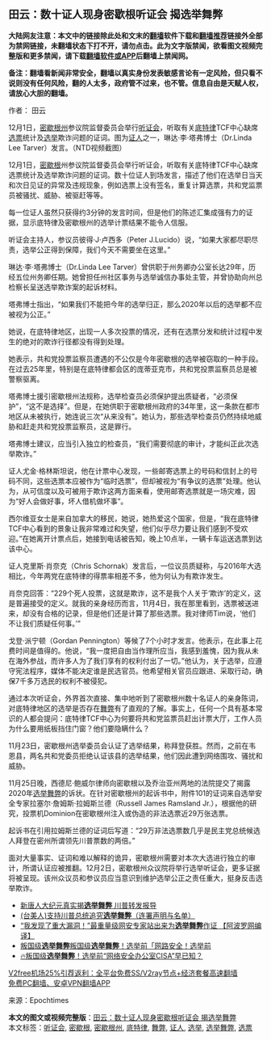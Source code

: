  <h2>田云：数十证人现身密歇根听证会 揭选举舞弊</h2> <p class="notice"><b>大陆网友注意：本文中的链接除此处和文末的<a href="https://github.com/bannedbook/fanqiang" >翻墙</a>软件下载和<a href="https://github.com/killgcd/justmysocks/blob/master/README.md">翻墙推荐</a>链接外全部为禁网链接，未翻墙状态下打不开，请勿点击。此为文字版禁闻，欲看图文视频完整版和更多禁闻，请下载<a href="https://github.com/bannedbook/fanqiang">翻墙软件或APP</a>后翻墙上禁闻网。</p><p>备注：翻墙看新闻非常安全，翻墙以真实身份发表敏感言论有一定风险，但只看不说则没有任何风险，翻的人太多，政府管不过来，也不管。信息自由是天赋人权，请放心大胆的翻墙。</b></p>  <div class="entry"> <p>作者： 田云</p> <p id="conimg">12月1日，<a href="https://www.bannedbook.org/bnews/tag/%E5%AF%86%E6%AD%87%E6%A0%B9%E5%B7%9E/" class="st_tag internal_tag" rel="tag" title="标签 密歇根州 下的日志">密歇根州</a>参议院监督委员会举行<a href="https://www.bannedbook.org/bnews/tag/%e5%90%ac%e8%af%81%e4%bc%9a/" class="st_tag internal_tag" rel="tag" title="标签 听证会 下的日志">听证会</a>，听取有关<a href="https://www.bannedbook.org/bnews/tag/%e5%ba%95%e7%89%b9%e5%be%8b/" class="st_tag internal_tag" rel="tag" title="标签 底特律 下的日志">底特律</a>TCF中心缺席<a href="https://www.bannedbook.org/bnews/tag/%E9%80%89%E7%A5%A8/" class="st_tag internal_tag" rel="tag" title="标签 选票 下的日志">选票</a>统计及<a href="https://www.bannedbook.org/bnews/tag/%e9%80%89%e4%b8%be/" class="st_tag internal_tag" rel="tag" title="标签 选举 下的日志">选举</a>欺诈问题的证词。图为<a href="https://www.bannedbook.org/bnews/tag/%E8%AF%81%E4%BA%BA/" class="st_tag internal_tag" rel="tag" title="标签 证人 下的日志">证人</a>之一，琳达‧李‧塔弗博士（Dr.Linda Lee Tarver）发言。（NTD视频截图）</p> <p>12月1日，<a href="https://www.bannedbook.org/bnews/tag/%E5%AF%86%E6%AD%87%E6%A0%B9/" class="st_tag internal_tag" rel="tag" title="标签 密歇根 下的日志">密歇根</a>州参议院监督委员会举行听证会，听取有关底特律TCF中心缺席选票统计及选举欺诈问题的证词。数十位证人到场发言，描述了他们在选举日当天和次日见证的异常及违规现象，例如选票上没有签名，重复计算选票，共和党监票员被骚扰、威胁、被驱赶等等。</p> <p>每一位证人虽然只获得约3分钟的发言时间，但是他们的陈述汇集成强有力的证据，显示底特律及密歇根州的选举计票结果不能令人信服。</p> <p>听证会主持人，参议员彼得‧J‧卢西多（Peter J.Lucido）说，“如果大家都尽职尽责，选举公正得到保障，我们今天不需要坐在这里。”</p>  <p>琳达‧李‧塔弗博士（Dr.Linda Lee Tarver）曾供职于州务卿办公室长达29年，历经五位州务卿任期。她曾担任州社区事务与选举诚信办事处主管，并曾协助向州总检察长呈送选举欺诈案的起诉材料。</p> <p>塔弗博士指出，“如果我们不能把今年的选举归正，那么2020年以后的选举都不应被视为公正。”</p> <p>她说，在底特律地区，出现一人多次投票的情况，还有在选票分发和统计过程中发生的绝对的欺诈行径都没有得到处理。</p> <p>她表示，共和党投票监察员遭遇的不公仅是今年密歇根的选举被窃取的一种手段。在过去25年里，特别是在底特律都会区的庞蒂亚克市，共和党投票监察员总是被警察驱离。</p> <p>塔弗博士援引密歇根州法规称，选举检查员必须保护提出质疑者，“必须保护”，“这不是选择”。但是，在她供职于密歇根州政府的34年里，这一条款在都市地区从未被执行，她连说三次“从来没有”。她认为，那些选举检查员仍然持续地威胁和赶走共和党投票监察员，这是罪行。</p>  <p>塔弗博士建议，应当引入独立的检查员，“我们需要彻底的审计，才能纠正此次选举欺诈。”</p> <p>证人尤金‧格林斯坦说，他在计票中心发现，一些邮寄选票上的号码和信封上的号码不同，这些选票本应被作为“临时选票”，但却被视为“有争议的选票”处理。他认为，从可信度以及可被用于欺诈这两方面来看，使用邮寄选票就是一场灾难，因为“好人会做好事，坏人借机做坏事”。</p> <p>西尔维亚女士是来自加拿大的移民，她说，她热爱这个国家，但是，“我在底特律TCF中心看到的景象让我非常难过和失望，他们似乎尽力要让我们感到不受欢迎。”在她离开计票点后，她接到电话被告知，晚上10点半，一辆卡车运送选票到达该中心。</p> <p>证人克里斯‧肖奈克（Chris Schornak）发言后，一位议员质疑称，与2016年大选相比，今年两党在底特律的得票率相差不多，他为何认为有欺诈发生。</p> <p>肖奈克回答：“229个死人投票，这就是欺诈，这不是我个人关于‘欺诈’的定义，这是普遍接受的定义。就我的亲身经历而言，11月4日，我在那里看到，选票被送进来，却没有合格的记录，但是他们还是计算了那些选票。我对律师Tim说，‘他们不让我们质疑任何事。’”</p>  <p>戈登‧派宁顿（Gordan Pennington）等候了7个小时才发言。他表示，在此事上花费时间是值得的。他说，“我一度把自由当作理所应当，我感到羞愧，因为我从未在海外参战，而许多人为了我们享有的权利付出了一切。”他认为，关于选举，应遵守宪法程序，媒体不能决定谁是民选官员。他希望相关官员应跟进、采取行动，确保7千多万选民的权利不被侵犯。</p> <p>通过本次听证会，外界首次直接、集中地听到了密歇根州数十名证人的亲身陈词，对底特律地区的选举是否存在<a href="https://www.bannedbook.org/bnews/tag/%E8%88%9E%E5%BC%8A/" class="st_tag internal_tag" rel="tag" title="标签 舞弊 下的日志">舞弊</a>有了直观的了解。事实上，任何一个具有基本常识的人都会提问：底特律TCF中心为何要将共和党监票员赶出计票大厅，工作人员为什么要用纸板挡住门窗？他们要隐瞒什么？</p> <p>11月23日，密歇根州选举委员会认证了选举结果，称拜登获胜。然而，之前在韦恩县，两名共和党委员拒绝认证该县的选举结果，他们因此遭到网络围攻、骚扰和威胁。</p> <p>11月25日晚，西德尼·鲍威尔律师向密歇根以及乔治亚州两地的法院提交了揭露2020年<a href="https://www.bannedbook.org/bnews/tag/%E9%80%89%E4%B8%BE%E8%88%9E%E5%BC%8A/" class="st_tag internal_tag" rel="tag" title="标签 选举舞弊 下的日志">选举舞弊</a>的诉状。在针对密歇根州的起诉书中，附件101的证词来自选举安全专家拉塞尔·詹姆斯·拉姆斯兰德（Russell James Ramsland Jr.），根据他的研究，投票机Dominion在密歇根州注入或伪造的非法选票近29万张选票。</p> <p>起诉书在引用拉姆斯兰德的证词后写道：“29万非法选票数几乎是民主党总统候选人拜登在密州所谓领先川普票数的两倍。”</p>  <p>面对大量事实、证词和难以解释的诡异，密歇根州需要对本次大选进行独立的审计，所谓认证应被推翻。12月2日，密歇根州众议院将举行选举听证会，更多证据将被呈现。该州众议员和参议员应当意识到维护选举公正之责任重大，挺身反击选举欺诈。</p> <ul class='op-related-articles' title='相关阅读'> <li><a href='https://www.bannedbook.org/bnews/taiwannews/20201202/1440806.html' target='_blank'>新唐人大纪元真实揭<b>选举舞弊</b> 川普转发报导</a></li> <li><a href='https://www.bannedbook.org/bnews/taiwannews/20201202/1440702.html' target='_blank'>(台美人)支持川普总统追究<b>选举舞弊</b>（连署声明与名单）</a></li> <li><a href='https://www.bannedbook.org/bnews/cnnews/20201202/1440626.html' target='_blank'>“我发现了重大漏洞！”最重量级网安专家站出来为<b>选举舞弊</b>作证 【阿波罗网编译】</a></li> <li><a href='https://www.bannedbook.org/bnews/taiwannews/20201201/1440320.html' target='_blank'>叛国级<b>选举舞弊</b>叛国级<b>选举舞弊</b>！选举前「网路安全！选举前</a></li> <li><a href='https://www.bannedbook.org/bnews/bannedvideo/20201201/1440254.html' target='_blank'>🔥叛国级<b>选举舞弊</b>！选举前“网络安全办公室CISA”早已知？</a></li> </ul> <p class="texttj"> <a href="https://www.bannedbook.org/forum23/topic22702.html" target="_blank">V2free机场25%引荐返利：全平台免费SS/V2ray节点+经济套餐高速翻墙</a><br/> <a href="https://github.com/bannedbook/fanqiang/wiki/%E7%A6%81%E9%97%BB%E7%BD%91%E5%AE%89%E5%8D%93%E7%BF%BB%E5%A2%99%E6%96%B0%E9%97%BBAPP" target="_blank">免费PC翻墙、安卓VPN翻墙APP</a></p><p> 来源：Epochtimes </p><a name='sharetosocial'></a>       <div><b>本文的图文或视频完整版</b>：<a href='https://www.bannedbook.org/bnews/comments/20201202/1440884.html'>田云：数十证人现身密歇根听证会 揭选举舞弊</a></div>  </div><!--END ENTRY--> <div class="postfooter"> <div>本文标签：<a href="https://www.bannedbook.org/bnews/tag/%e5%90%ac%e8%af%81%e4%bc%9a/" rel="tag">听证会</a>, <a href="https://www.bannedbook.org/bnews/tag/%E5%AF%86%E6%AD%87%E6%A0%B9/" rel="tag">密歇根</a>, <a href="https://www.bannedbook.org/bnews/tag/%E5%AF%86%E6%AD%87%E6%A0%B9%E5%B7%9E/" rel="tag">密歇根州</a>, <a href="https://www.bannedbook.org/bnews/tag/%e5%ba%95%e7%89%b9%e5%be%8b/" rel="tag">底特律</a>, <a href="https://www.bannedbook.org/bnews/tag/%E8%88%9E%E5%BC%8A/" rel="tag">舞弊</a>, <a href="https://www.bannedbook.org/bnews/tag/%E8%AF%81%E4%BA%BA/" rel="tag">证人</a>, <a href="https://www.bannedbook.org/bnews/tag/%e9%80%89%e4%b8%be/" rel="tag">选举</a>, <a href="https://www.bannedbook.org/bnews/tag/%E9%80%89%E4%B8%BE%E8%88%9E%E5%BC%8A/" rel="tag">选举舞弊</a>, <a href="https://www.bannedbook.org/bnews/tag/%E9%80%89%E7%A5%A8/" rel="tag">选票</a></div>  </div><!--END POSTFOOTER--> 